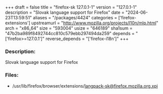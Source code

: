 +++
draft = false
title = "firefox-sk 127.0.1-1"
version = "127.0.1-1"
description = "Slovak language support for Firefox"
date = "2024-06-23T13:59:51"
aliases = "/packages/4424"
categories = ['firefox-extensions']
upstreamurl = "http://www.mozilla.org/projects/l10n/mlp.html"
arch = "x86_64"
size = "593004"
usize = "646189"
sha1sum = "47b2ba989f8492744cc810c579ebb297494da259"
depends = "['firefox>=127.0.1']"
reverse_depends = "['firefox-i18n']"
+++
### Description: 
Slovak language support for Firefox

### Files: 
* /usr/lib/firefox/browser/extensions/langpack-sk@firefox.mozilla.org.xpi
